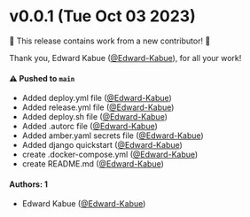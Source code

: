 # v0.0.1 (Tue Oct 03 2023)

:tada: This release contains work from a new contributor! :tada:

Thank you, Edward Kabue ([@Edward-Kabue](https://github.com/Edward-Kabue)), for all your work!

#### ⚠️ Pushed to `main`

- Added deploy.yml file ([@Edward-Kabue](https://github.com/Edward-Kabue))
- Added release.yml file ([@Edward-Kabue](https://github.com/Edward-Kabue))
- Added deploy.sh file ([@Edward-Kabue](https://github.com/Edward-Kabue))
- Added .autorc file ([@Edward-Kabue](https://github.com/Edward-Kabue))
- Added amber.yaml secrets file ([@Edward-Kabue](https://github.com/Edward-Kabue))
- Added django quickstart ([@Edward-Kabue](https://github.com/Edward-Kabue))
- create .docker-compose.yml ([@Edward-Kabue](https://github.com/Edward-Kabue))
- create README.md ([@Edward-Kabue](https://github.com/Edward-Kabue))

#### Authors: 1

- Edward Kabue ([@Edward-Kabue](https://github.com/Edward-Kabue))
